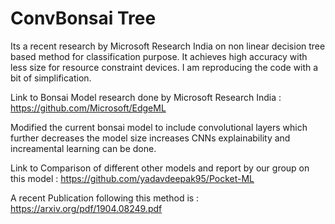 # ConvBonsai Tree


Its a recent research by Microsoft Research India on non linear decision tree based method for classification purpose. It achieves high accuracy with less size for resource constraint devices. I am reproducing the code with a bit of simplification.


Link to Bonsai Model research done by Microsoft Research India : https://github.com/Microsoft/EdgeML

Modified the current bonsai model to include convolutional layers which further decreases the model size increases CNNs explainability and increamental learning can be done. 

Link to Comparison of different other models and report by our group on this model : https://github.com/yadavdeepak95/Pocket-ML


A recent Publication following this method is : https://arxiv.org/pdf/1904.08249.pdf
